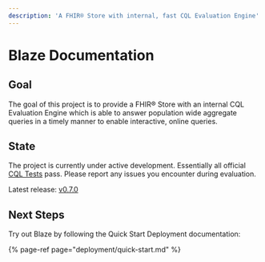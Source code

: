 ```yaml
---
description: 'A FHIR® Store with internal, fast CQL Evaluation Engine'
---
```


# Blaze Documentation

## Goal

The goal of this project is to provide a FHIR® Store with an internal CQL Evaluation Engine which is able to answer population wide aggregate queries in a timely manner to enable interactive, online queries.

## State

The project is currently under active development. Essentially all official [CQL Tests](https://cql.hl7.org/tests.html) pass. Please report any issues you encounter during evaluation.

Latest release: [v0.7.0](https://github.com/samply/blaze/releases/tag/v0.7.0)

## Next Steps

Try out Blaze by following the Quick Start Deployment documentation:

{% page-ref page="deployment/quick-start.md" %}


